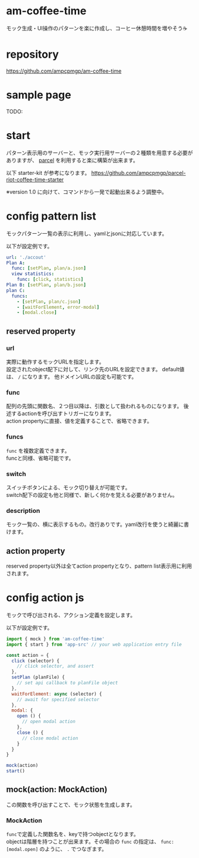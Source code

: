 # am-coffee-time
モック生成・UI操作のパターンを楽に作成し、コーヒー休憩時間を増やそう☕

# repository
https://github.com/ampcpmgp/am-coffee-time

# sample page
TODO:

# start
パターン表示用のサーバーと、モック実行用サーバーの２種類を用意する必要がありますが、
[parcel](https://github.com/parcel-bundler/parcel) を利用すると楽に構築が出来ます。

以下 starter-kit が参考になります。
https://github.com/ampcpmgp/parcel-riot-coffee-time-starter

※version 1.0 に向けて、コマンドから一発で起動出来るよう調整中。


# config pattern list
モックパターン一覧の表示に利用し、yamlとjsonに対応しています。  

以下が設定例です。
```yaml
url: './accout'
Plan A:
  func: [setPlan, plan/a.json]
  view statistics:
    func: [click, statistics]
Plan B: [setPlan, plan/b.json]
plan C:
  funcs:
    - [setPlan, plan/c.json]
    - [waitForElement, error-modal]
    - [modal.close]
```

## reserved property
### url
実際に動作するモックURLを指定します。  
設定されたobject配下に対して、リンク先のURLを設定できます。
default値は、 `/` になります。
他ドメインURLの設定も可能です。

### func
配列の先頭に関数名、２つ目以降は、引数として扱われるものになります。
後述するactionを呼び出すトリガーになります。  
action propertyに直接、値を定義することで、省略できます。


### funcs
`func` を複数定義できます。  
funcと同様、省略可能です。

### switch
スイッチボタンによる、モック切り替えが可能です。  
switch配下の設定も他と同様で、新しく何かを覚える必要がありません。

### description
モック一覧の、横に表示するもの。改行ありです。yaml改行を使うと綺麗に書けます。  

## action property
reserved property以外は全てaction propertyとなり、pattern list表示用に利用されます。

# config action js
モックで呼び出される、アクション定義を設定します。

以下が設定例です。
```js
import { mock } from 'am-coffee-time'
import { start } from 'app-src' // your web application entry file

const action = {
  click (selector) {
    // click selector, and assert
  },
  setPlan (planFile) {
    // set api callback to planFile object
  },
  waitForElement: async (selector) {
    // await for specified selector
  },
  modal: {
    open () {
      // open modal action
    },
    close () {
      // close modal action
    }
  }
}

mock(action)
start()
```

## mock(action: MockAction)
この関数を呼び出すことで、モック状態を生成します。

### MockAction
`func`で定義した関数名を、keyで持つobjectとなります。  
objectは階層を持つことが出来ます。その場合の `func` の指定は、 `func: [modal.open]` のように、 `.` でつなぎます。
